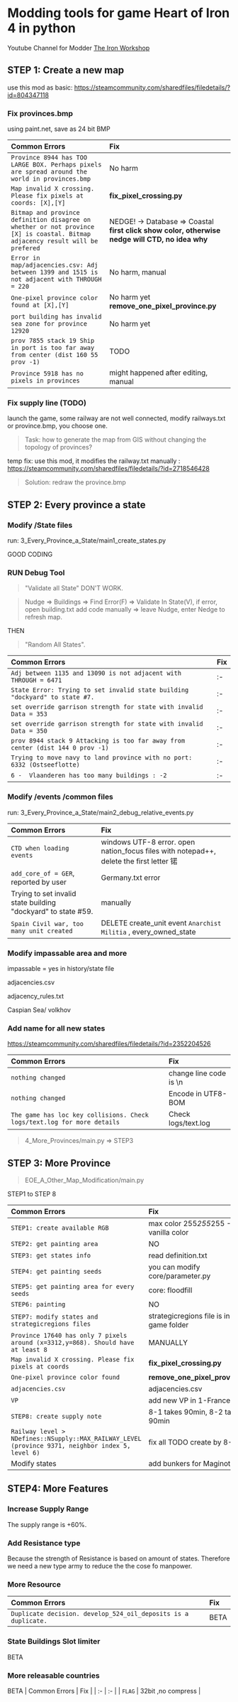 # Modding tools for game Heart of Iron 4 in python

Youtube Channel for Modder [The Iron Workshop](https://www.youtube.com/channel/UCYGO3GSISuiwAl4XchNvlTg)

## STEP 1: Create a new map

use this mod as basic: https://steamcommunity.com/sharedfiles/filedetails/?id=804347118

### **Fix provinces.bmp**

using paint.net, save as 24 bit BMP

| Common Errors | Fix |
| :- | :- |
| `Province 8944 has TOO LARGE BOX. Perhaps pixels are spread around the world in provinces.bmp` | No harm |
| `Map invalid X crossing. Please fix pixels at coords: [X],[Y]` | **fix_pixel_crossing.py** |
| `Bitmap and province definition disagree on whether or not province [X] is coastal. Bitmap adjacency result will be prefered` | NEDGE! -> Database => Coastal **first click show color, otherwise nedge will CTD, no idea why** |
| `Error in map/adjacencies.csv: Adj between 1399 and 1515 is not adjacent with THROUGH = 220` | No harm, manual |
| `One-pixel province color found at [X],[Y]` | No harm yet **remove_one_pixel_province.py** |
| `port building has invalid sea zone for province 12920` | No harm yet |
| `prov 7855 stack 19 Ship in port is too far away from center (dist 160 55 prov -1)` | TODO | 
| `Province 5918 has no pixels in provinces` | might happened after editing, manual |

### **Fix supply line (TODO)**

launch the game, some railway are not well connected, modify railways.txt or province.bmp, you choose one.
>Task: how to generate the map from GIS without changing the topology of provinces?

temp fix: use this mod, it modifies the railway.txt manually
: https://steamcommunity.com/sharedfiles/filedetails/?id=2718546428 

>Solution: redraw the province.bmp

## **STEP 2: Every province a state**

### **Modify /State files**

run: 3_Every_Province_a_State/main1_create_states.py

GOOD CODING

### **RUN Debug Tool**

>"Validate all State" DON'T WORK.

> Nudge => Buildings => Find Error(F) => Validate In State(V), if error, open building.txt add code manually => leave Nudge, enter Nedge to refresh map.

THEN

>"Random All States".

| Common Errors | Fix |
| :- | :- |
| `Adj between 1135 and 13090 is not adjacent with THROUGH = 6471` | :- |
| `State Error: Trying to set invalid state building "dockyard" to state #7.` | :- |
| `set override garrison strength for state with invalid Data = 353` | :- |
| `set override garrison strength for state with invalid Data = 350` | :- |
| `prov 8944 stack 9 Attacking is too far away from center (dist 144 0 prov -1)` | :- |
| `Trying to move navy to land province with no port: 6332 (Ostseeflotte)` | :- |
| `6 -  Vlaanderen has too many buildings : -2` | :- |


### **Modify /events /common files**

run: 3_Every_Province_a_State/main2_debug_relative_events.py

| Common Errors | Fix |
| :- | :- |
| `CTD when loading events` | windows UTF-8 error. open nation_focus files with notepad++, delete the first letter 锘 |
| `add_core_of = GER`, reported by user | Germany.txt error |
| Trying to set invalid state building "dockyard" to state #59. | manually |
| `Spain Civil war, too many unit created` | DELETE create_unit event `Anarchist Militia` , every_owned_state |

### **Modify impassable area and more**

impassable = yes in history/state file

adjacencies.csv

adjacency_rules.txt

Caspian Sea/ volkhov


### **Add name for all new states**

https://steamcommunity.com/sharedfiles/filedetails/?id=2352204526

| Common Errors | Fix |
| :- | :- |
| `nothing changed` | change line code is \n  |
| `nothing changed` | Encode in UTF8-BOM  |
| `The game has loc key collisions. Check logs/text.log for more details` | Check logs/text.log  |

>4_More_Provinces/main.py => STEP3 

## **STEP 3: More Province**

>EOE_A_Other_Map_Modification/main.py

STEP1 to STEP 8 

| Common Errors | Fix |
| :- | :- |
| `STEP1: create available RGB` | max color 255*255*255 - 10K vanilla color |
| `STEP2: get painting area` | NO |
| `STEP3: get states info` | read definition.txt |
| `STEP4: get painting seeds` | you can modify core/parameter.py |
| `STEP5: get painting area for every seeds` | core: floodfill |
| `STEP6: painting` | NO |
| `STEP7: modify states and strategicregions files` | strategicregions file is in vanilla game folder |
| `Province 17640 has only 7 pixels around (x=3312,y=868). Should have at least 8` | MANUALLY |
| `Map invalid X crossing. Please fix pixels at coords` | **fix_pixel_crossing.py** |
| `One-pixel province color found` | **remove_one_pixel_province.py** |
| `adjacencies.csv`| adjacencies.csv |
| `VP` | add new VP in 1-France.txt |
| `STEP8: create supply note` | 8-1 takes 90min, 8-2 takes 90min |
| `Railway level > NDefines::NSupply::MAX_RAILWAY_LEVEL (province 9371, neighbor index 5, level 6)` | fix all TODO create by 8-2 |
| Modify states | add bunkers for Maginot line |

## **STEP4: More Features**

### **Increase Supply Range**

The supply range is +60%.

### **Add Resistance type**

Because the strength of Resistance is based on amount of states. Therefore we need a new type army to reduce the the cose fo manpower.

### **More Resource**

| Common Errors | Fix |
| :- | :- |
| `Duplicate decision. develop_524_oil_deposits is a duplicate.` | BETA |

### **State Buildings Slot limiter**

BETA

### **More releasable countries**

BETA
| Common Errors | Fix |
| :- | :- |
| `FLAG` | 32bit ,no compress |